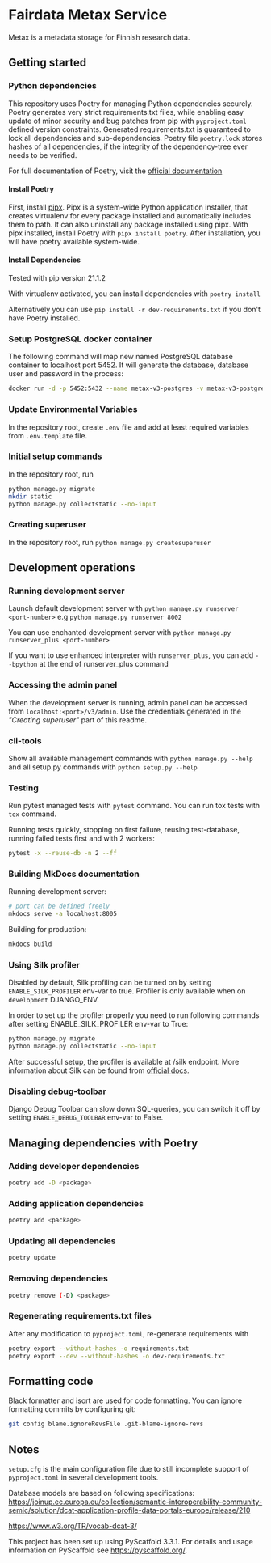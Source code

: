 # Fairdata Metax Service

Metax is a metadata storage for Finnish research data.

## Getting started

### Python dependencies

This repository uses Poetry for managing Python dependencies securely. Poetry generates very strict requirements.txt files, while enabling easy update of minor security and bug patches from pip with `pyproject.toml` defined version constraints. Generated requirements.txt is guaranteed to lock all dependencies and sub-dependencies. Poetry file `poetry.lock` stores hashes of all dependencies, if the integrity of the dependency-tree ever needs to be verified. 

For full documentation of Poetry, visit the [official documentation](https://python-poetry.org/docs/)

#### Install Poetry

First, install [pipx](https://github.com/pypa/pipx). Pipx is a system-wide Python application installer, that creates virtualenv for every package installed and automatically includes them to path. It can also uninstall any package installed using pipx.  With pipx installed, install Poetry with `pipx install poetry`. After installation, you will have poetry available system-wide. 

#### Install Dependencies

Tested with pip version 21.1.2

With virtualenv activated, you can install dependencies with `poetry install`

Alternatively you can use `pip install -r dev-requirements.txt` if you don't have Poetry installed. 

### Setup PostgreSQL docker container

The following command will map new named PostgreSQL database container to localhost port 5452. It will generate the database, database user and password in the process:

```bash
docker run -d -p 5452:5432 --name metax-v3-postgres -v metax-v3-postgres:/var/lib/postgresql/data -e POSTGRES_USER=<db_user> -e POSTGRES_PASSWORD=<password> -e POSTGRES_DB=metax_db --restart=always  postgres:12`
```

### Update Environmental Variables

In the repository root, create `.env` file and add at least required variables from `.env.template` file.

### Initial setup commands

In the repository root, run 

```bash
python manage.py migrate
mkdir static
python manage.py collectstatic --no-input 
```

### Creating superuser

In the repository root, run `python manage.py createsuperuser`


## Development operations

### Running development server

Launch default development server with `python manage.py runserver <port-number>` e.g `python manage.py runserver 8002`

You can use enchanted development server with `python manage.py runserver_plus <port-number>`

If you want to use enhanced interpreter with `runserver_plus`, you can add `--bpython` at the end of runserver_plus command

### Accessing the admin panel

When the development server is running, admin panel can be accessed from `localhost:<port>/v3/admin`. Use the credentials generated in the _"Creating superuser"_ part of this readme.

### cli-tools

Show all available management commands with `python manage.py --help` and all setup.py commands with `python setup.py --help`

### Testing

Run pytest managed tests with `pytest` command. You can run tox tests with `tox` command.

Running tests quickly, stopping on first failure, reusing test-database, running failed tests first and with 2 workers:

```bash
pytest -x --reuse-db -n 2 --ff
```

### Building MkDocs documentation

Running development server:

```bash
# port can be defined freely
mkdocs serve -a localhost:8005
```

Building for production:

```bash
mkdocs build
```

### Using Silk profiler

Disabled by default, Silk profiling can be turned on by setting `ENABLE_SILK_PROFILER` env-var to true. Profiler is only available when on `development` DJANGO_ENV.

In order to set up the profiler properly you need to run following commands after setting ENABLE_SILK_PROFILER env-var to True:

```bash
python manage.py migrate
python manage.py collectstatic --no-input
```

After successful setup, the profiler is available at /silk endpoint. More information about Silk can be found from [official docs](https://github.com/jazzband/django-silk).

### Disabling debug-toolbar

Django Debug Toolbar can slow down SQL-queries, you can switch it off by setting `ENABLE_DEBUG_TOOLBAR` env-var to False.

## Managing dependencies with Poetry

### Adding developer dependencies 

```bash
poetry add -D <package>
```

### Adding application dependencies

```bash
poetry add <package>
```

### Updating all dependencies

```bash
poetry update
```

### Removing dependencies

```bash
poetry remove (-D) <package>
```

### Regenerating requirements.txt files

After any modification to `pyproject.toml`, re-generate requirements with 
```bash
poetry export --without-hashes -o requirements.txt
poetry export --dev --without-hashes -o dev-requirements.txt 
``` 

## Formatting code

Black formatter and isort are used for code formatting. You can ignore formatting commits by configuring git:

```bash
git config blame.ignoreRevsFile .git-blame-ignore-revs
```


## Notes

`setup.cfg` is the main configuration file due to still incomplete support of `pyproject.toml` in several development tools.

Database models are based on following specifications:
https://joinup.ec.europa.eu/collection/semantic-interoperability-community-semic/solution/dcat-application-profile-data-portals-europe/release/210

https://www.w3.org/TR/vocab-dcat-3/

This project has been set up using PyScaffold 3.3.1. For details and usage
information on PyScaffold see https://pyscaffold.org/.
